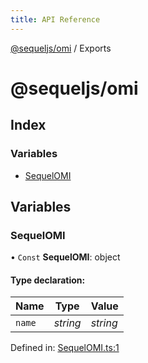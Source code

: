 ```yaml
---
title: API Reference
---
```


[@sequeljs/omi](README.md) / Exports

# @sequeljs/omi

## Index

### Variables

- [SequelOMI](modules.md#sequelomi)

## Variables

### SequelOMI

• `Const` **SequelOMI**: object

#### Type declaration:

| Name   | Type     | Value    |
| ------ | -------- | -------- |
| `name` | _string_ | _string_ |

Defined in:
[SequelOMI.ts:1](https://github.com/sequeljs/omi/blob/439e570/src/SequelOMI.ts#L1)

